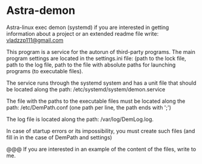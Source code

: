 # Astra-demon
Astra-linux exec demon (systemd)
if you are interested in getting information about a project or an extended readme file write: vladzzp111@gmail.com

This program is a service for the autorun of third-party programs. The main program settings are located in the settings.ini file:
(path to the lock file, path to the log file, path to the file with absolute paths for launching programs (to executable files).

The service runs through the systemd system and has a unit file that should be located along the path: /etc/systemd/system/demon.service

The file with the paths to the executable files must be located along the path: /etc/DemPath.conf (one path per line, the path ends with ';')

The log file is located along the path: /var/log/DemLog.log.

In case of startup errors or its impossibility, you must create such files (and fill in in the case of DemPath and settings)

@@@ If you are interested in an example of the content of the files, write to me.
